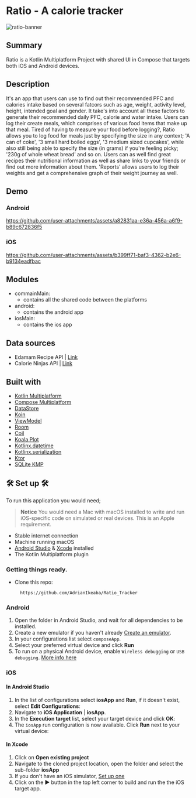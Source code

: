 # Ratio - A calorie tracker

![ratio-banner](https://github.com/user-attachments/assets/57ae990e-f8e7-4c83-a872-c854573e1d1e)



## Summary
Ratio is a Kotlin Multiplatform Project with shared UI in Compose that targets both iOS and Android devices.

## Description
It's an app that users can use to find out their recommended PFC and calories intake based on several fatcors such as age, weight, activity level, height, intended goal and gender.
It take's into account all these factors to generate their recommended daily PFC, calorie and water intake.
Users can log their create meals, which comprises of various food items that make up that meal.
Tired of having to measure your food before logging?, Ratio allows you to log food for meals just by specifying the size in any context; 'A can of coke', '3 small hard boiled eggs', '3 medium sized cupcakes', while also still being able to specify the size (in grams) if you're feeling picky; '230g of whole wheat bread' and so on.
Users can as well find great recipes their nutritional information as well as share links to your friends or find out more information about them.
'Reports' allows users to log their weights and get a comprehensive graph of their weight journey as well.

## Demo
 ### Android

https://github.com/user-attachments/assets/a82831aa-e36a-456a-a6f9-b89c672836f5


### iOS

https://github.com/user-attachments/assets/b399ff71-baf3-4362-b2e6-b9134eadfbac



## Modules
- commainMain:
  - contains all the shared code between the platforms
- android:
  - contains the android app
- iosMain:
  - contains the ios app


## Data sources
- Edamam Recipe API | [Link](https://developer.edamam.com/)
- Calorie Ninjas API | [Link](https://calorieninjas.com/api)

## Built with
- [Kotlin Multiplatform](https://kotlinlang.org/docs/multiplatform.html)
- [Compose Multiplatform](https://www.jetbrains.com/lp/compose-multiplatform/)
- [DataStore](https://developer.android.com/kotlin/multiplatform/datastore)
- [Koin](https://insert-koin.io/docs/reference/koin-mp/kmp/)
- [ViewModel](https://www.jetbrains.com/help/kotlin-multiplatform-dev/compose-viewmodel.html)
- [Room](https://developer.android.com/kotlin/multiplatform/room)
- [Coil](https://github.com/coil-kt/coil)
- [Koala Plot](https://koalaplot.github.io/0.5/docs/)
- [Kotlinx.datetime](https://github.com/Kotlin/kotlinx-datetime)
- [Kotlinx.serialization](https://github.com/Kotlin/kotlinx.serialization)
- [Ktor](https://ktor.io/docs/client-create-multiplatform-application.html)
- [SQLite KMP](https://developer.android.com/kotlin/multiplatform/sqlite)


## 🛠️ Set up 🛠️  
To run this application you would need;
> **Notice**
> You would need a Mac with macOS installed to write and run iOS-specific code on simulated or real devices.
> This is an Apple requirement.

- Stable internet connection
- Machine running macOS
- [Android Studio](https://developer.android.com/studio) & [Xcode](https://apps.apple.com/us/app/xcode/id497799835) installed
- The Kotlin Multiplatform plugin

### Getting things ready.
- Clone this repo:
  ```shell
    https://github.com/AdrianIkeaba/Ratio_Tracker
  ```

### Android
1. Open the folder in Android Studio, and wait for all dependencies to be installed.
2. Create a new emulator if you haven't already [Create an emulator](https://developer.android.com/studio/run/managing-avds).
3. In your configurations list select `composeApp`.
4. Select your preferred virtual device and click **Run**
5. To run on a physical Android device, enable `Wireless debugging` or `USB debugging`. [More info here](https://developer.android.com/studio/run/device)


  ### iOS
  #### In Android Studio
  1. In the list of configurations select **iosApp** and **Run**, if it doesn't exist, select **Edit Configurations**:
  2. Navigate to **iOS Application** | **iosApp**.
  3. In the **Execution target** list, select your target device and click **OK**:
  4. The `iosApp` run configuration is now available. Click **Run** next to your virtual device:

  #### In Xcode
  1. Click on **Open existing project**
  2. Navigate to the cloned project location, open the folder and select the sub-folder **iosApp**
  3. If you don't have an iOS simulator, [Set up one](https://developer.apple.com/documentation/safari-developer-tools/installing-xcode-and-simulators)
  4. Click on the **▶** button in the top left corner to build and run the the iOS target app.
